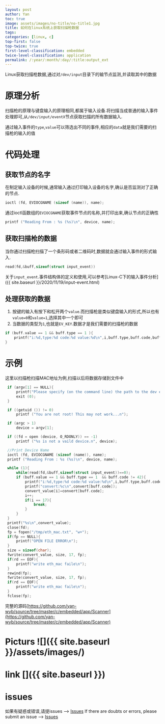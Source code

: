 ```yaml
---
layout: post
author: Yan 
toc: true
image: assets/images/no-title/no-title1.jpg
title: 如何在linux系统上获取扫描枪数据
tags:
categories: [linux, c]
top-first: false
top-twice: true
first-level-classification: embedded
twice-level-classification: application
permalink: /:year/:month/:day/:title:output_ext
---
```


Linux获取扫描枪数据,通过对`/dev/input`目录下的输节点监测,并读取其中的数据


# 原理分析

扫描枪的原理与键盘输入的原理相同,都属于输入设备.将扫描当成普通的输入事件处理即可,从`/dev/input/eventX`节点获取扫描的所有数据输入.

通过输入事件的`type`,`value`可以筛选出不同的事件,相应的`data`就是我们需要的扫描枪的输入的值

# 代码处理

## 获取节点的名字

在制定输入设备的时候,通常输入通过打印输入设备的名字,确认是否监测对了正确的节点.

```c
ioctl (fd, EVIOCGNAME (sizeof (name)), name);
```

通过ioctl函数组的`EVIOCGNAME`获取事件节点的名称,并打印出来,确认节点的正确性

```c
printf ("Reading From : %s (%s)\n", device, name);
```

## 获取扫描枪的数据

当你通过扫描枪扫描了一个条形码或者二维码时,数据就会通过输入事件的形式输入.

```c
read(fd,&buff,sizeof(struct input_event))
```

关于`input_event`.事件结构体的定义和使用,可以参考[Linux-C下的输入事件分析]({{ site.baseurl }}/2020/11/19/input-event.html)

## 处理获取的数据

1. 按键的输入有按下和松开两个`value`.而扫描枪是类似键盘输入的形式,所以也有`value=0`和`value=1`,选择其中一个即可
2. 当数据的类型为`1`,也就是`EV_KEY`.数据才是我们需要的扫描枪的数据

```c
if (buff.value == 1 && buff.type == 1 ){
    printf("i:%d,type:%d code:%d value:%d\n",i,buff.type,buff.code,buff.value);
}
```

# 示例

这里以扫描枪扫描MAC地址为例,扫描以后将数据存储到文件中

```c
 if (argv[1] == NULL){
     printf("Please specify (on the command line) the path to the dev event interface devicen");
     exit (0);
 }

 if ((getuid ()) != 0)
     printf ("You are not root! This may not work...n");

 if (argc > 1)
     device = argv[1];

 if ((fd = open (device, O_RDONLY)) == -1)
     printf ("%s is not a vaild device.n", device);

 //Print Device Name
 ioctl (fd, EVIOCGNAME (sizeof (name)), name);
 printf ("Reading From : %s (%s)\n", device, name);

 while (1){
     while(read(fd,&buff,sizeof(struct input_event))==0);
     if (buff.value == 1 && buff.type == 1  && buff.code != 42){
         printf("i:%d,type:%d code:%d value:%d\n",i,buff.type,buff.code,buff.value);
         printf("convert:%c\n",convert[buff.code]);
         convert_value[i]=convert[buff.code];
         i++;
         if(i == 17){
             break;
         }
     }
 }
 printf("%s\n",convert_value);
 close(fd);
 fp = fopen("/tmp/eth_mac.txt", "w+");
 if(fp == NULL){
     printf("OPEN FILE ERROR\n");
 }
 size = sizeof(char);
 fwrite(convert_value, size, 17, fp);
 if(rd == EOF){
     printf("write eth_mac faile\n");
 }
 rewind(fp);
 fwrite(convert_value, size, 17, fp);
 if(rd == EOF){
     printf("write eth_mac faile\n");
 }
 fclose(fp);
```

完整的源码[https://github.com/yan-wyb/source/tree/master/c/embedded/app/Scanner](https://github.com/yan-wyb/source/tree/master/c/embedded/app/Scanner)

# Picturs ![]({{ site.baseurl }}/assets/images/)
# link []({{ site.baseurl }})

# issues

如果有疑惑或错误,请提issues --> [Issues](https://github.com/yan-wyb/issues/issues)
If there are doubts or errors, please submit an issue --> [Issues](https://github.com/yan-wyb/issues/issues)
